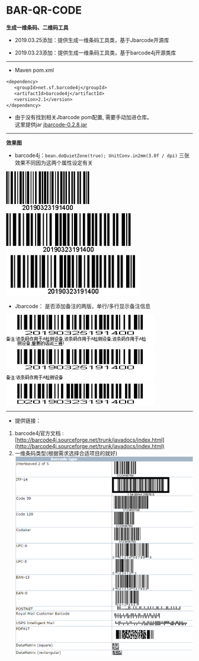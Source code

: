 # BAR-QR-CODE
**生成一维条码、二维码工具**


* 2019.03.25添加：提供生成一维条码工具类，基于Jbarcode开源库

* 2019.03.23添加：提供生成一维条码工具类，基于barcode4j开源类库



---
+ Maven pom.xml
```
<dependency>  
   <groupId>net.sf.barcode4j</groupId>  
   <artifactId>barcode4j</artifactId>  
   <version>2.1</version>  
</dependency>
```
+ 由于没有找到相关Jbarcode pom配置, 需要手动加进仓库。  
这里提供jar
[jbarcode-0.2.8.jar](https://github.com/lgc592519828/BAR-QR-CODE/blob/master/jbarcode-0.2.8.jar)
---
**效果图**   

  * barcode4j：`bean.doQuietZone(true); UnitConv.in2mm(3.0f / dpi)` 三张效果不同因为这两个属性设定有关   
  
![barcode4j_01](https://github.com/lgc592519828/BAR-QR-CODE/blob/master/src/main/java/cn/gcheng/images/barcode4j_01.png)   
![barcode4j_02](https://github.com/lgc592519828/BAR-QR-CODE/blob/master/src/main/java/cn/gcheng/images/barcode4j_02.png)   
![barcode4j_03](https://github.com/lgc592519828/BAR-QR-CODE/blob/master/src/main/java/cn/gcheng/images/barcode4j_03.png)   

  
  * Jbarcode： 是否添加备注的两版，单行/多行显示备注信息
  
![Jbarcode_01](https://github.com/lgc592519828/BAR-QR-CODE/blob/master/src/main/java/cn/gcheng/images/Jbarcode_01.png)   
![Jbarcode_03](https://github.com/lgc592519828/BAR-QR-CODE/blob/master/src/main/java/cn/gcheng/images/Jbarcode_03.png)   
![Jbarcode_02](https://github.com/lgc592519828/BAR-QR-CODE/blob/master/src/main/java/cn/gcheng/images/Jbarcode_02.png) 


  
---
+ 提供链接：
1. barcode4j官方文档 : [http://barcode4j.sourceforge.net/trunk/javadocs/index.html](http://barcode4j.sourceforge.net/trunk/javadocs/index.html)
2. 一维条码类型(根据需求选择合适项目的就好)
![barcodeType](https://github.com/lgc592519828/BAR-QR-CODE/blob/master/src/main/java/cn/gcheng/images/barcodeType.png)

